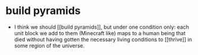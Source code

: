 # build pyramids

- I think we should [[build pyramids]], but under one condition only: each unit block we add to them (Minecraft like) maps to a human being that died without having gotten the necessary living conditions to [[thrive]] in some region of the universe.

